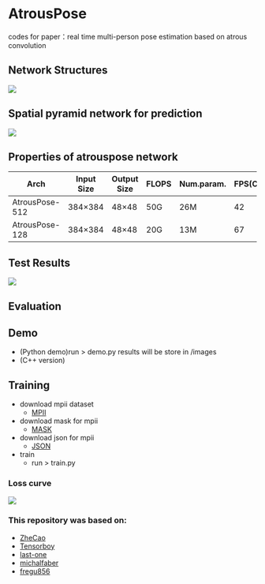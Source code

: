 # AtrousPose
codes for paper：real time multi-person pose estimation based on atrous convolution

## Network Structures
![](https://github.com/Sierkinhane/AtrousPose/blob/master/images/basicNet2.png)
## Spatial pyramid network for prediction
![](https://github.com/Sierkinhane/AtrousPose/blob/master/images/spatialpyramid.png)

## Properties of atrouspose network
| Arch               |Input Size|Output Size| FLOPS |Num.param.|  FPS(C++)  |
|--------------------|----------|-----------|-------|----------|------------|
| AtrousPose-512     |  384×384 |   48×48   |  50G  |    26M   |     42     |
| AtrousPose-128     |  384×384 |   48×48   |  20G  |    13M   |     67     |

## Test Results
![](https://github.com/Sierkinhane/AtrousPose/blob/master/images/demo2.png)

## Evaluation

## Demo
   * (Python demo)run > demo.py results will be store in /images
   * (C++ version) 
   
## Training
   * download mpii dataset
      * [MPII](http://human-pose.mpi-inf.mpg.de/)
   * download mask for mpii
      * [MASK](http://posefs1.perception.cs.cmu.edu/Users/ZheCao/masks_for_mpii_pose.tgz)
   * download json for mpii
      * [JSON](http://posefs1.perception.cs.cmu.edu/Users/ZheCao/MPI.json)
   * train
      * run > train.py
### Loss curve
![](https://github.com/Sierkinhane/AtrousPose/blob/master/loss_log/loss.jpg)
### This repository was based on:
   * [ZheCao](https://github.com/ZheC/Realtime_Multi-Person_Pose_Estimation)
   * [Tensorboy](https://github.com/tensorboy/pytorch_Realtime_Multi-Person_Pose_Estimation)
   * [last-one](https://github.com/last-one/Pytorch_Realtime_Multi-Person_Pose_Estimation/tree/master/training)
   * [michalfaber](https://github.com/michalfaber/keras_Realtime_Multi-Person_Pose_Estimation)
   * [fregu856](https://github.com/fregu856/deeplabv3)

